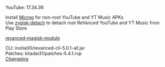 YouTube: 17.34.36  

Install [Microg](https://github.com/ReVanced/GmsCore/releases) for non-root YouTube and YT Music APKs  
Use [zygisk-detach](https://github.com/j-hc/zygisk-detach) to detach root ReVanced YouTube and YT Music from Play Store  

[revanced-magisk-module](https://github.com/j-hc/revanced-magisk-module)
  
CLI: inotia00/revanced-cli-5.0.1-all.jar  
Patches: kitadai31/patches-5.4.1.rvp  
[Changelog](https://github.com/kitadai31/revanced-patches-android6-7/releases/tag/v5.4.1)  

